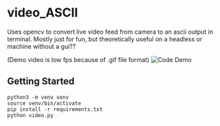# video_ASCII

Uses opencv to convert live video feed from camera to an ascii output in terminal. 
Mostly just for fun, but theoretically useful on a headless or machine without a gui??

(Demo video is low fps because of .gif file format)
![Code Demo](demo/recording.gif)

## Getting Started

```shell
python3 -m venv venv
source venv/bin/activate
pip install -r requirements.txt
python video.py
```